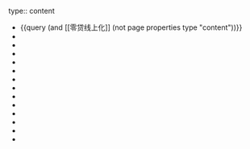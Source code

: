 type:: content

- {{query (and [[零贷线上化]] (not page properties type "content"))}}
-
-
-
-
-
-
-
-
-
-
-
-
-